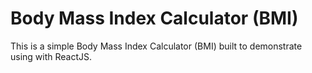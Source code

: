 # Body Mass Index Calculator (BMI)

This is a simple Body Mass Index Calculator (BMI) built to demonstrate using with ReactJS.

